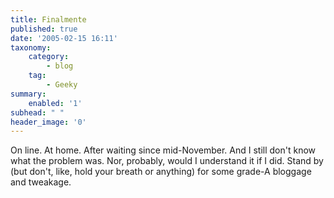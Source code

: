 ```yaml
---
title: Finalmente
published: true
date: '2005-02-15 16:11'
taxonomy:
    category:
        - blog
    tag:
        - Geeky
summary:
    enabled: '1'
subhead: " "
header_image: '0'
---
```

On line. At home. After waiting since mid-November. And I still don't know what the problem was. Nor, probably, would I understand it if I did. Stand by (but don't, like, hold your breath or anything) for some grade-A bloggage and tweakage.
